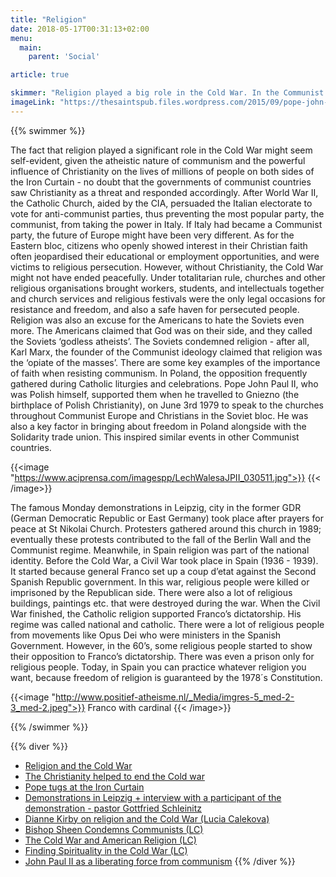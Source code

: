 ```yaml
---
title: "Religion"
date: 2018-05-17T00:31:13+02:00
menu:
  main:
    parent: 'Social'

article: true

skimmer: "Religion played a big role in the Cold War. In the Communist states, churches became the last places where you were allowed to gather and the only free spaces for free communication and thinking. Many religions were suppressed; religious people were often persecuted, put in jail and tortured."
imageLink: "https://thesaintspub.files.wordpress.com/2015/09/pope-john-paul-in-poland1.jpg"
---
```


{{% swimmer %}}

The fact that religion played a significant role in the Cold War might seem self-evident, given the atheistic nature of communism and the powerful influence of Christianity on the lives of millions of people on both sides of the Iron Curtain - no doubt that the governments of communist countries saw Christianity as a threat and responded accordingly. 
After World War II, the Catholic Church, aided by the CIA, persuaded the Italian electorate to vote for anti-communist parties, thus preventing the most popular party, the communist, from taking the power in Italy. If Italy had became a Communist party, the future of Europe might have been very different.
As for the Eastern bloc, citizens who openly showed interest in their Christian faith often jeopardised their educational or employment opportunities, and were victims to religious persecution. However, without Christianity, the Cold War might not have ended peacefully. Under totalitarian rule, churches and other religious organisations brought workers, students, and intellectuals together and church services and religious festivals were the only legal occasions for resistance and freedom, and also a safe haven for persecuted people.
Religion was also an excuse for the Americans to hate the Soviets even more. The Americans claimed that God was on their side, and they called the Soviets ‘godless atheists’. The Soviets condemned religion - after all, Karl Marx, the founder of the Communist ideology claimed that religion was the ‘opiate of the masses’.
There are some key examples of the importance of faith when resisting communism. In Poland, the opposition frequently gathered during Catholic liturgies and celebrations. Pope John Paul II, who was Polish himself, supported them when he travelled to Gniezno (the birthplace of Polish Christianity), on June 3rd 1979 to speak to the churches throughout Communist Europe and Christians in the Soviet bloc. He was also a key factor in bringing about freedom in Poland alongside with the Solidarity trade union. This inspired similar events in other Communist countries. 

{{<image "https://www.aciprensa.com/imagespp/LechWalesaJPII_030511.jpg">}}
{{< /image>}}

The famous Monday demonstrations in Leipzig, city in the former GDR (German Democratic Republic or East Germany) took place after prayers for peace at St Nikolai Church. Protesters gathered around this church in 1989; eventually these protests contributed to the fall of the Berlin Wall and the Communist regime.
Meanwhile, in Spain religion was part of the national identity. Before the Cold War, a Civil War took place in Spain (1936 - 1939). It started because general Franco set up a coup d’etat against the Second Spanish Republic government. In this war, religious people were killed or imprisoned by the Republican side. There were also a lot of religious buildings, paintings etc. that were destroyed during the war.
When the Civil War finished, the Catholic religion supported Franco’s dictatorship. His regime was called national and catholic. There were a lot of religious people from movements like Opus Dei who were ministers in the Spanish Government. However, in the 60’s, some religious people started to show their opposition to  Franco’s  dictatorship. There was even a prison only for religious people. 
Today, in Spain you can practice whatever religion you want, because freedom of religion is guaranteed by the 1978´s Constitution. 

{{<image "http://www.positief-atheisme.nl/_Media/imgres-5_med-2-3_med-2.jpeg">}}
Franco with cardinal
{{< /image>}}

{{% /swimmer %}}

{{% diver %}}
- [Religion and the Cold War](https://www.history.ac.uk/reviews/review/362)
- [The Christianity helped to end the Cold war](https://www.theguardian.com/commentisfree/belief/2009/nov/10/religion-christianity)
- [Pope tugs at the Iron Curtain](https://www.theguardian.com/world/1979/jun/04/catholicism.religion)
- [Demonstrations in Leipzig + interview with a participant of the demonstration - pastor Gottfried Schleinitz](https://www.huffingtonpost.com/john-feffer/the-monday-demonstrations_b_5631922.html?guccounter=1)
- [Dianne Kirby on religion and the Cold War (Lucia Calekova)](https://www.youtube.com/watch?v=Oz2ihowxvTY&app=desktop)
- [Bishop Sheen Condemns Communists (LC)](https://www.youtube.com/watch?v=LVBXzf4eUJg&app=desktop)
- [The Cold War and American Religion (LC)](http://religion.oxfordre.com/view/10.1093/acrefore/9780199340378.001.0001/acrefore-9780199340378-e-398)
- [Finding Spirituality in the Cold War (LC)](https://www.youtube.com/watch?v=tXBHrxpef_0&app=desktop)
- [John Paul II as a liberating force from communism](https://www.youtube.com/watch?v=_4sii5TvE5c)
{{% /diver %}}
